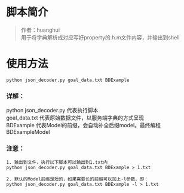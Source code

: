 # 脚本简介

> 作者：huanghui  
> 用于将字典解析成对应写好property的.h.m文件内容，并输出到shell

# 使用方法

```
python json_decoder.py goal_data.txt BDExample
```
### 详解：

python json_decoder.py 代表执行脚本  
goal_data.txt 代表原始数据文件，以服务端字典的方式呈现  
BDExample 代表Model的前缀，会自动补全后缀model。最终编程BDExampleModel

### 注意：
```
1. 输出到文件，执行以下脚本可以输出到1.txt内  
python json_decoder.py goal_data.txt BDExample > 1.txt

2. 默认的Model前缀是短的，如果需要长的前缀可以加上-l参数，即：  
python json_decoder.py goal_data.txt BDExample -l > 1.txt
```